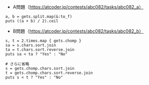 - A問題（https://atcoder.jp/contests/abc082/tasks/abc082_a）
```
a, b = gets.split.map(&:to_f)
puts ((a + b) / 2).ceil
```

- B問題（https://atcoder.jp/contests/abc082/tasks/abc082_b）
```
s, t = 2.times.map { gets.chomp }
sa = s.chars.sort.join
ta = t.chars.sort.reverse.join
puts sa < ta ? "Yes" : "No"

# さらに省略
s = gets.chomp.chars.sort.join
t = gets.chomp.chars.sort.reverse.join
puts s < t ? "Yes" : "No"
```
